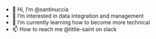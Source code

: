 - 👋 Hi, I’m @santinuccia
- 👀 I’m interested in data integration and management
- 🌱 I’m currently learning how to become more technical
- 📫 How to reach me @little-saint on slack

<!---
santinuccia/santinuccia is a ✨ special ✨ repository because its `README.md` (this file) appears on your GitHub profile.
You can click the Preview link to take a look at your changes.
--->
